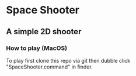 # Space Shooter
## A simple 2D shooter

### How to play (MacOS)
To play first clone this repo via git then dubble click "SpaceShooter.command" in finder.
